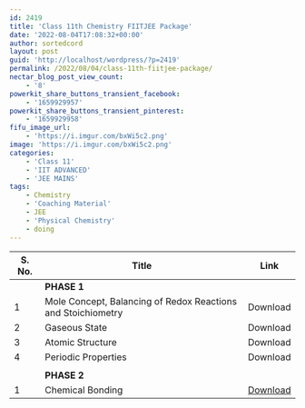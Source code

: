 ```yaml
---
id: 2419
title: 'Class 11th Chemistry FIITJEE Package'
date: '2022-08-04T17:08:32+00:00'
author: sortedcord
layout: post
guid: 'http://localhost/wordpress/?p=2419'
permalink: /2022/08/04/class-11th-fiitjee-package/
nectar_blog_post_view_count:
    - '8'
powerkit_share_buttons_transient_facebook:
    - '1659929957'
powerkit_share_buttons_transient_pinterest:
    - '1659929958'
fifu_image_url:
    - 'https://i.imgur.com/bxWi5c2.png'
image: 'https://i.imgur.com/bxWi5c2.png'
categories:
    - 'Class 11'
    - 'IIT ADVANCED'
    - 'JEE MAINS'
tags:
    - Chemistry
    - 'Coaching Material'
    - JEE
    - 'Physical Chemistry'
    - doing
---
```


| S. No. | Title | Link |
|---|---|---|
|  | **PHASE 1** |  |
| 1 | Mole Concept, Balancing of Redox Reactions and Stoichiometry | Download |
| 2 | Gaseous State | Download |
| 3 | Atomic Structure | Download |
| 4 | Periodic Properties | Download |
|  |  |  |
|  | **PHASE 2** |  |
| 1 | Chemical Bonding | [Download](https://drive.google.com/uc?export=download&id=11i7ZtsaHDVkCo7AzwC9mnU1ynOdaMlvx) |


